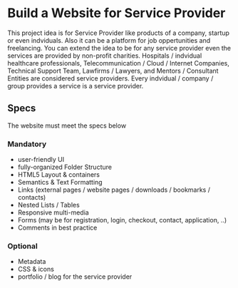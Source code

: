 # Build a Website for Service Provider
This project idea is for Service Provider like products of a company, startup or even indviduals. Also it can be a platform for job oppertunities and freelancing. You can extend the idea to be for any service provider even the services are provided by non-profit charities. Hospitals / indvidual healthcare professionals, Telecommunication / Cloud / Internet Companies, Technical Support Team, Lawfirms / Lawyers, and Mentors / Consultant Entities are considered service providers. Every indvidual / company / group provides a service is a service provider.

## Specs
The website must meet the specs below

### Mandatory
- user-friendly UI
- fully-organized Folder Structure
- HTML5 Layout & containers
- Semantics & Text Formatting
- Links (external pages / website pages / downloads / bookmarks / contacts)
- Nested Lists / Tables
- Responsive multi-media
- Forms (may be for registration, login, checkout, contact, application, ..)
- Comments in best practice

### Optional
- Metadata
- CSS & icons
- portfolio / blog for the service provider
